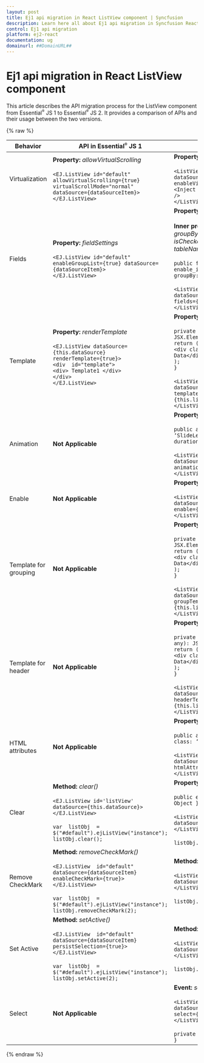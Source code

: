 ```yaml
---
layout: post
title: Ej1 api migration in React ListView component | Syncfusion
description: Learn here all about Ej1 api migration in Syncfusion React ListView component of Syncfusion Essential JS 2 and more.
control: Ej1 api migration 
platform: ej2-react
documentation: ug
domainurl: ##DomainURL##
---
```



# Ej1 api migration in React ListView component

This article describes the API migration process for the ListView component from Essential<sup style="font-size:70%">&reg;</sup> JS 1 to Essential<sup style="font-size:70%">&reg;</sup> JS 2. It provides a comparison of APIs and their usage between the two versions.

{% raw %}

| Behavior | API in Essential<sup style="font-size:70%">&reg;</sup> JS 1 | API in Essential<sup style="font-size:70%">&reg;</sup> JS 2 |
| --- | --- | --- |
| Virtualization | **Property:** *allowVirtualScrolling*  <br /><br /> `<EJ.ListView id="default" allowVirtualScrolling={true}` <br /> `virtualScrollMode="normal" dataSource={dataSourceItem}>`<br /> `</EJ.ListView>`  <br /> | **Property:** *enableVirtualization* <br /><br /> `<ListViewComponent id='ui-list' dataSource={this.dataSource} enableVirtualization={true} >`<br />`<Inject services={[Virtualization]} />`<br />`</ListViewComponent>` |
| Fields | **Property:** *fieldSettings* <br /> <br /> `<EJ.ListView id="default"` <br /> `enableGroupList={true} dataSource={dataSourceItem}>` <br /> `</EJ.ListView>` <br /> | **Property:** *fields*  <br /><br /> **Inner properties:** *child, enabled, groupBy htmlAttributes, iconsCss, id, isChecked, isVisible, sortBy, tableName, text, tooltip.* <br /><br /> `public fields = { enabled: enable_items,` <br /> `groupBy: groupByProp };` <br /><br /> `<ListViewComponent id='list'` <br /> `dataSource={this.dataSource}` <br /> `fields={this.fields}>` <br /> `</ListViewComponent>`|
| Template | **Property:** *renderTemplate* <br /> <br />`<EJ.ListView dataSource={this.dataSource}` <br /> `renderTemplate={true}>` <br /> `<div  id="template">` <br /> `<div> Template1 </div>` <br />  `</div>` <br /> `</EJ.ListView>` <br /><br />| **Property:** *template* <br /><br /> `private listTemplate(data: any): JSX.Element {` <br /> `return (` <br /> `<div className="template">Template Data</div>` <br /> `);` <br /> `}` <br /><br /> `<ListViewComponent id='list'` <br /> `dataSource={this.dataSource}` <br /> `template={this.listTemplate.bind(this)}>` <br /> `</ListViewComponent>` |
| Animation | **Not Applicable** | **Property:**  *animation* <br /><br /> `public animation =  { effect: ‘SlideLeft’,` <br /> `duration: 400, easing: ‘ease’ };` <br /><br /> `<ListViewComponent id='list' dataSource={this.dataSource}` <br /> `animation={this.animation}>` <br /> `</ListViewComponent>` <br />|
| Enable | **Not Applicable** |**Property:**  *enable* <br /> <br /> `<ListViewComponent id='list' dataSource={this.dataSource}` <br/> `enable={true}>` <br/> `</ListViewComponent>` |
| Template for grouping | **Not Applicable** | **Property:**  *groupTemplate* <br /> <br />`private listGroupTemplate(data: any): JSX.Element {` <br /> `return (` <br /> `<div className="template">Template Data</div>` <br /> `);` <br /> `}` <br /><br /> `<ListViewComponent id='list'` <br /> `dataSource={this.dataSource}` <br /> `groupTemplate={this.listGroupTemplate.bind(this)}>` <br /> `</ListViewComponent>`  |
| Template for header |**Not Applicable** | **Property:**  *headerTemplate* <br /><br /> `private listHeaderTemplate(data: any): JSX.Element {` <br /> `return (` <br /> `<div className="template">Template Data</div>` <br /> `);` <br /> `}` <br /><br /> `<ListViewComponent id='list'` <br /> `dataSource={this.dataSource}` <br /> `headerTemplate={this.listHeaderTemplate.bind(this)}>` <br /> `</ListViewComponent>` |
| HTML attributes |**Not Applicable**| **Property:**  *htmlAttributes* <br /><br /> `public attributes =  {id: ‘list_id’,` <br /> `class: ‘.list_test’};` <br /> <br /> `<ListViewComponent id='list' dataSource={this.dataSource}` <br /> `htmlAttributes={this.attributes}>` <br /> `</ListViewComponent>`<br /> |
| Clear | **Method:** *clear()* <br /><br /> `<EJ.ListView id='listView' dataSource={this.dataSource}>`<br /> `</EJ.ListView>` <br /><br /> `var  listObj  =  $("#default").ejListView("instance");` <br/> `listObj.clear();` <br/>| **Property** *dataSource* <br /> <br /> `public emptyDataSrc: { [key: string]: Object }[] = [];` <br /> <br /> `<ListViewComponent id='list' dataSource={this.emptyDataSrc}>` <br /> `</ListViewComponent>` <br /> <br /> `listObj.destroy();` <br />|
| Remove CheckMark | **Method:** *removeCheckMark()* <br /><br/> `<EJ.ListView  id="default"  dataSource={dataSourceItem}` <br/>  `enableCheckMark={true}>` <br/> `</EJ.ListView>` <br/><br/>  `var  listObj  =  $("#default").ejListView("instance");` <br/> `listObj.removeCheckMark(2);` <br/> | **Method:** *uncheckItem()* <br /><br /> `<ListViewComponent id='list' dataSource={this.dataSource}>` <br /> `</ListViewComponent>` <br /><br /> `listObj.uncheckItem ({id:‘2’});` <br />|
| Set Active | **Method:** *setActive()* <br /><br /> `<EJ.ListView  id="default"  dataSource={dataSourceItem}` <br/>  `persistSelection={true}>` <br/> `</EJ.ListView>` <br/><br/>  `var  listObj  =  $("#default").ejListView("instance");` <br/> `listObj.setActive(2);` <br/>| **Method:** *selectItem()* <br /> <br />`<ListViewComponent id='list' dataSource={this.dataSource}>` <br /> `</ListViewComponent>` <br /><br /> `listObj.selectItem({id:‘2’});` <br />|
| Select |**Not Applicable**| **Event:** *select* <br /> <br />`<ListViewComponent id='list' dataSource={this.dataSource}` <br/> `select={this.onSelect}>` <br/> `</ListViewComponent>` <br/> <br/> `private onSelect(args: Event): void { }` <br/> |

{% endraw %}
